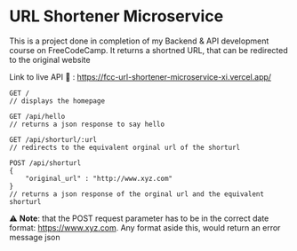 # URL Shortener Microservice

This is a project done in completion of my Backend & API development course on FreeCodeCamp. It returns a shortned URL, that can be redirected to the original website

Link to live API :link: : https://fcc-url-shortener-microservice-xi.vercel.app/

```
GET / 
// displays the homepage

GET /api/hello
// returns a json response to say hello

GET /api/shorturl/:url
// redirects to the equivalent orginal url of the shorturl

POST /api/shorturl
{
    "original_url" : "http://www.xyz.com"
}
// returns a json response of the orginal url and the equivalent shorturl
```

:warning: **Note**: that the POST request parameter has to be in the correct date format: https://www.xyz.com. Any format aside this, would return an error message json

